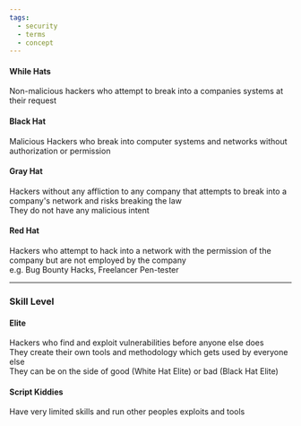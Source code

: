 ```yaml
---
tags:
  - security
  - terms
  - concept
---
```


#### While Hats
Non-malicious hackers who attempt to break into a companies systems at their request

#### Black Hat
Malicious Hackers who break into computer systems and networks without authorization or permission

#### Gray Hat
Hackers without any affliction to any company that attempts to break into a company's network and risks breaking the law  
They do not have any malicious intent

#### Red Hat
Hackers who attempt to hack into a network with the permission of the company but are not employed by the company  
e.g. Bug Bounty Hacks, Freelancer Pen-tester

---

### Skill Level

#### Elite
Hackers who find and exploit vulnerabilities before anyone else does  
They create their own tools and methodology which gets used by everyone else  
They can be on the side of good (White Hat Elite) or bad (Black Hat Elite)

#### Script Kiddies
Have very limited skills and run other peoples exploits and tools
